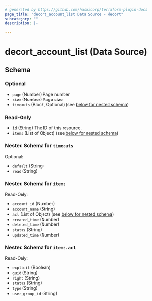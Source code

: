 ```yaml
---
# generated by https://github.com/hashicorp/terraform-plugin-docs
page_title: "decort_account_list Data Source - decort"
subcategory: ""
description: |-
  
---
```


# decort_account_list (Data Source)





<!-- schema generated by tfplugindocs -->
## Schema

### Optional

- `page` (Number) Page number
- `size` (Number) Page size
- `timeouts` (Block, Optional) (see [below for nested schema](#nestedblock--timeouts))

### Read-Only

- `id` (String) The ID of this resource.
- `items` (List of Object) (see [below for nested schema](#nestedatt--items))

<a id="nestedblock--timeouts"></a>
### Nested Schema for `timeouts`

Optional:

- `default` (String)
- `read` (String)


<a id="nestedatt--items"></a>
### Nested Schema for `items`

Read-Only:

- `account_id` (Number)
- `account_name` (String)
- `acl` (List of Object) (see [below for nested schema](#nestedobjatt--items--acl))
- `created_time` (Number)
- `deleted_time` (Number)
- `status` (String)
- `updated_time` (Number)

<a id="nestedobjatt--items--acl"></a>
### Nested Schema for `items.acl`

Read-Only:

- `explicit` (Boolean)
- `guid` (String)
- `right` (String)
- `status` (String)
- `type` (String)
- `user_group_id` (String)


